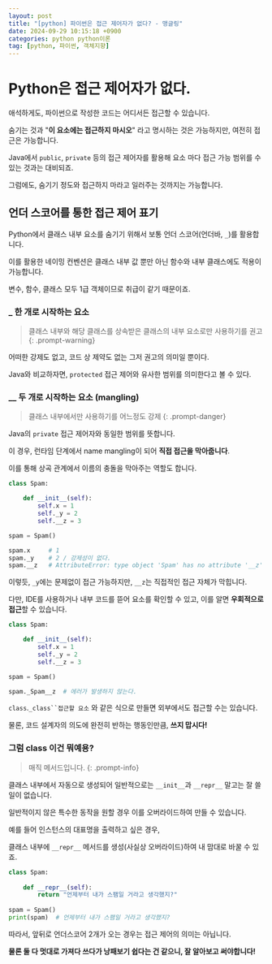 ```yaml
---
layout: post
title: "[python] 파이썬은 접근 제어자가 없다? - 맹글링"
date: 2024-09-29 10:15:18 +0900
categories: python python이론
tag: [python, 파이썬, 객체지향]
---
```


# **Python은 접근 제어자가 없다.**

애석하게도, 파이썬으로 작성한 코드는 어디서든 접근할 수 있습니다.

숨기는 것과 "__이 요소에는 접근하지 마시오__" 라고 명시하는 것은 가능하지만, 여전히 접근은 가능합니다.

Java에서 `public`, `private` 등의 접근 제어자를 활용해 요소 마다 접근 가능 범위를 수 있는 것과는 대비되죠.

그럼에도, 숨기기 정도와 접근하지 마라고 일러주는 것까지는 가능합니다.

## **언더 스코어를 통한 접근 제어 표기**

Python에서 클래스 내부 요소를 숨기기 위해서 보통 언더 스코어(언더바, `_`)를 활용합니다.

이를 활용한 네이밍 컨벤션은 클래스 내부 값 뿐만 아닌 함수와 내부 클래스에도 적용이 가능합니다.

변수, 함수, 클래스 모두 1급 객체이므로 취급이 같기 때문이죠.

### **_ 한 개로 시작하는 요소**

>클래스 내부와 해당 클래스를 상속받은 클래스의 내부 요소로만 사용하기를 권고
{: .prompt-warning}

어떠한 강제도 없고, 코드 상 제약도 없는 그저 권고의 의미일 뿐이다.

Java와 비교하자면, `protected` 접근 제어와 유사한 범위를 의미한다고 볼 수 있다.

### **__ 두 개로 시작하는 요소 (mangling)**

>클래스 내부에서만 사용하기를 어느정도 강제
{: .prompt-danger}

Java의 `private` 접근 제어자와 동일한 범위를 뜻합니다.

이 경우, 런타임 단계에서 name mangling이 되어 **직접 접근을 막아줍니다**.

이를 통해 상곡 관계에서 이름의 충돌을 막아주는 역할도 합니다.

```python
class Spam:

    def __init__(self):
        self.x = 1
        self._y = 2
        self.__z = 3

spam = Spam()

spam.x     # 1
spam._y    # 2 / 강제성이 없다.
spam.__z   # AttributeError: type object 'Spam' has no attribute '__z'
```

이렇듯, `_y`에는 문제없이 접근 가능하지만, `__z`는 직접적인 접근 자체가 막힙니다.

다만, IDE를 사용하거나 내부 코드를 뜯어 요소를 확인할 수 있고, 이를 알면 **우회적으로 접근**할 수 있습니다.

```python
class Spam:

    def __init__(self):
        self.x = 1
        self._y = 2
        self.__z = 3

spam = Spam()

spam._Spam__z  # 에러가 발생하지 않는다.
```

`class`.`_class``접근할 요소` 와 같은 식으로 만들면 외부에서도 접근할 수는 있습니다.

물론, 코드 설계자의 의도에 완전히 반하는 행동인만큼, **쓰지 맙시다!**

### **그럼 __class__ 이건 뭐예용?**

>매직 메서드입니다.
{: .prompt-info}

클래스 내부에서 자동으로 생성되어 일반적으로는 `__init__`과 `__repr__` 말고는 잘 쓸 일이 없습니다.

일반적이지 않은 특수한 동작을 원할 경우 이를 오버라이드하여 만들 수 있습니다.

예를 들어 인스턴스의 대표명을 출력하고 싶은 경우,

클래스 내부에 `__repr__` 메서드를 생성(사실상 오버라이드)하여 내 맘대로 바꿀 수 있죠.

```python
class Spam:
    
    def __repr__(self):
        return "언제부터 내가 스팸일 거라고 생각했지?"
    
spam = Spam()
print(spam)  # 언제부터 내가 스팸일 거라고 생각했지?
```

따라서, 앞뒤로 언더스코어 2개가 오는 경우는 접근 제어의 의미는 아닙니다.

**물론 둘 다 멋대로 가져다 쓰다가 낭패보기 쉽다는 건 같으니, 잘 알아보고 써야합니다!**